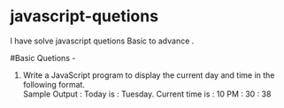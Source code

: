 # javascript-quetions

I have solve javascript quetions Basic to advance .

#Basic Quetions -

1. Write a JavaScript program to display the current day and time in the following format.  
   Sample Output : Today is : Tuesday.
   Current time is : 10 PM : 30 : 38
